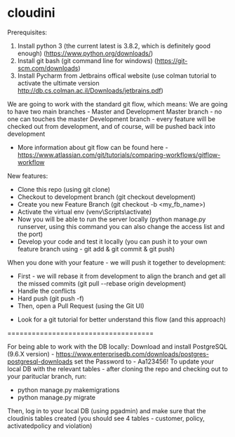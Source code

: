 # cloudini

Prerequisites:
1. Install python 3 (the current latest is 3.8.2, which is definitely good enough) (https://www.python.org/downloads/)
2. Install git bash (git command line for windows) (https://git-scm.com/downloads)
3. Install Pycharm from Jetbrains offical website (use colman tutorial to activate the ultimate version http://db.cs.colman.ac.il/Downloads/jetbrains.pdf)


We are going to work with the standard git flow, which means:
We are going to have two main branches - Master and Development
Master branch - no one can touches the master
Development branch - every feature will be checked out from development, and of course, will be pushed back into development

* More information about git flow can be found here - https://www.atlassian.com/git/tutorials/comparing-workflows/gitflow-workflow

New features:
- Clone this repo (using git clone)
- Checkout to development branch (git checkout development)
- Create you new Feature Branch (git checkout -b <my_fb_name>)
- Activate the virtual env (venv\Scripts\activate)
- Now you will be able to run the server locally (python manage.py runserver, using this command you can also change the access list and the port)
- Develop your code and test it locally (you can push it to your own feature branch using - git add & git commit & git push)

When you done with your feature - we will push it together to development:
- First - we will rebase it from development to align the branch and get all the missed commits (git pull --rebase origin development)
- Handle the conflicts
- Hard push (git push -f)
- Then, open a Pull Request (using the Git UI)

* Look for a git tutorial for better understand this flow (and this approach)


====================================

For being able to work with the DB locally:
Download and install PostgreSQL (9.6.X version) - https://www.enterprisedb.com/downloads/postgres-postgresql-downloads
set the Password to - Aa123456!
To update your local DB with the relevant tables - after cloning the repo and checking out to your parituclar branch, run:
* python manage.py makemigrations
* python manage.py migrate

Then, log in to your local DB (using pgadmin) and make sure that the cloudinis tables created (you should see 4 tables - customer, policy, activatedpolicy and violation)

